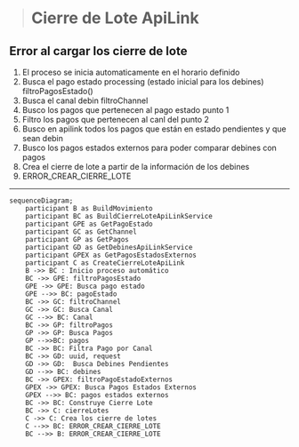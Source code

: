 > # Cierre de Lote ApiLink 

## Error al cargar los cierre de lote
1. El proceso se inicia automaticamente en el horario definido
2. Busca el pago estado processing (estado inicial para los debines) filtroPagosEstado()
3. Busca el canal debin filtroChannel
4. Busco los pagos que pertenecen al pago estado punto 1
5. Filtro los pagos que pertenecen al canl del punto 2
6. Busco en apilink todos los pagos que están en estado pendientes y que sean debin
7. Busco los pagos estados externos para poder comparar debines con pagos
8. Crea el cierre de lote a partir de la información de los debines
9. ERROR_CREAR_CIERRE_LOTE

***


```mermaid
sequenceDiagram;
    participant B as BuildMovimiento
    participant BC as BuildCierreLoteApiLinkService
    participant GPE as GetPagoEstado
    participant GC as GetChannel
    participant GP as GetPagos
    participant GD as GetDebinesApiLinkService
    participant GPEX as GetPagosEstadosExternos
    participant C as CreateCierreLoteApiLink
    B ->> BC : Inicio proceso automático
    BC ->> GPE: filtroPagosEstado
    GPE ->> GPE: Busca pago estado
    GPE -->> BC: pagoEstado
    BC ->> GC: filtroChannel
    GC ->> GC: Busca Canal
    GC -->> BC: Canal
    BC ->> GP: filtroPagos
    GP ->> GP: Busca Pagos
    GP -->>BC: pagos
    BC ->> BC: Filtra Pago por Canal
    BC ->> GD: uuid, request
    GD ->> GD:  Busca Debines Pendientes
    GD -->> BC: debines
    BC ->> GPEX: filtroPagoEstadoExternos
    GPEX ->> GPEX: Busca Pagos Estados Externos
    GPEX -->> BC: pagos estados externos
    BC ->> BC: Construye Cierre Lote
    BC ->> C: cierreLotes
    C ->> C: Crea los cierre de lotes
    C -->> BC: ERROR_CREAR_CIERRE_LOTE
    BC -->> B: ERROR_CREAR_CIERRE_LOTE
    
```


